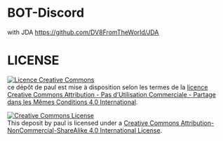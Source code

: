 # BOT-Discord
with JDA https://github.com/DV8FromTheWorld/JDA

# LICENSE
<a rel="license" href="http://creativecommons.org/licenses/by-nc-sa/4.0/">
  <img alt="Licence Creative Commons" style="border-width:0" src="https://i.creativecommons.org/l/by-nc-sa/4.0/88x31.png" />
</a>
<br />ce dépôt de paul est mise à disposition selon les termes de la <a rel="license" href="http://creativecommons.org/licenses/by-nc-sa/4.0/">
licence Creative Commons Attribution - Pas d’Utilisation Commerciale - Partage dans les Mêmes Conditions 4.0 International</a>.

<a rel="license" href="http://creativecommons.org/licenses/by-nc-sa/4.0/"><img alt="Creative Commons License" style="border-width:0" src="https://i.creativecommons.org/l/by-nc-sa/4.0/88x31.png" /></a><br /><span xmlns:dct="http://purl.org/dc/terms/" property="dct:title">This deposit</span> by <span xmlns:cc="http://creativecommons.org/ns#" property="cc:attributionName">paul</span> is licensed under a <a rel="license" href="http://creativecommons.org/licenses/by-nc-sa/4.0/">Creative Commons Attribution-NonCommercial-ShareAlike 4.0 International License</a>.
